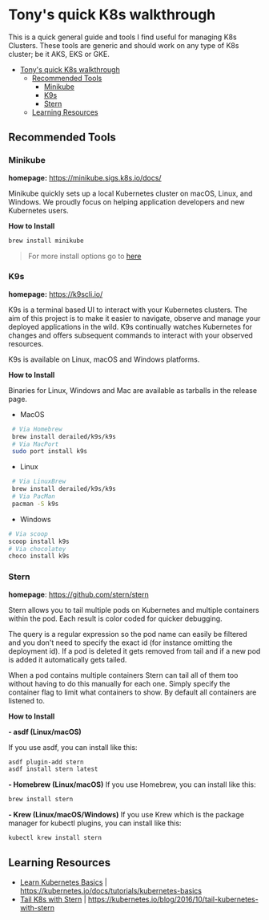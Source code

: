 # Tony's quick K8s walkthrough

This is a quick general guide and tools I find useful for managing K8s Clusters. These tools are generic and should work on any type of K8s cluster; be it AKS, EKS or GKE.

- [Tony's quick K8s walkthrough](#tonys-quick-k8s-walkthrough)
  - [Recommended Tools](#recommended-tools)
    - [Minikube](#minikube)
    - [K9s](#k9s)
    - [Stern](#stern)
  - [Learning Resources](#learning-resources)

## Recommended Tools

### Minikube
**homepage:** https://minikube.sigs.k8s.io/docs/

Minikube quickly sets up a local Kubernetes cluster on macOS, Linux, and Windows. We proudly focus on helping application developers and new Kubernetes users.

**How to Install**

```bash
brew install minikube
```
>For more install options go to [here](https://minikube.sigs.k8s.io/docs/start/)

### K9s 

**homepage:** https://k9scli.io/

K9s is a terminal based UI to interact with your Kubernetes clusters. The aim of this project is to make it easier to navigate, observe and manage your deployed applications in the wild. K9s continually watches Kubernetes for changes and offers subsequent commands to interact with your observed resources.

K9s is available on Linux, macOS and Windows platforms.

**How to Install**

Binaries for Linux, Windows and Mac are available as tarballs in the release page.

- MacOS

```bash
 # Via Homebrew
 brew install derailed/k9s/k9s
 # Via MacPort
 sudo port install k9s
```
- Linux

```bash
 # Via LinuxBrew
 brew install derailed/k9s/k9s
 # Via PacMan
 pacman -S k9s
```

- Windows

```bash
# Via scoop
scoop install k9s
# Via chocolatey
choco install k9s
```

### Stern

**homepage**: https://github.com/stern/stern

Stern allows you to tail multiple pods on Kubernetes and multiple containers within the pod. Each result is color coded for quicker debugging.

The query is a regular expression so the pod name can easily be filtered and you don't need to specify the exact id (for instance omitting the deployment id). If a pod is deleted it gets removed from tail and if a new pod is added it automatically gets tailed.

When a pod contains multiple containers Stern can tail all of them too without having to do this manually for each one. Simply specify the container flag to limit what containers to show. By default all containers are listened to.

**How to Install**

**- asdf (Linux/macOS)**

If you use asdf, you can install like this:
```bash
asdf plugin-add stern
asdf install stern latest
```
**- Homebrew (Linux/macOS)**
If you use Homebrew, you can install like this:

```bash
brew install stern
```

**- Krew (Linux/macOS/Windows)**
If you use Krew which is the package manager for kubectl plugins, you can install like this:

```bash
kubectl krew install stern
```


## Learning Resources

- [Learn Kubernetes Basics](https://kubernetes.io/docs/tutorials/kubernetes-basics) | https://kubernetes.io/docs/tutorials/kubernetes-basics
- [Tail K8s with Stern](https://kubernetes.io/blog/2016/10/tail-kubernetes-with-stern/) | https://kubernetes.io/blog/2016/10/tail-kubernetes-with-stern
  
